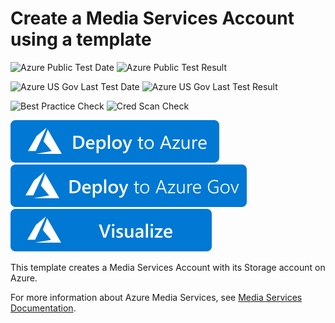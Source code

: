 # Create a Media Services Account using a template

![Azure Public Test Date](https://azurequickstartsservice.blob.core.windows.net/badges/101-media-services-create/PublicLastTestDate.svg)
![Azure Public Test Result](https://azurequickstartsservice.blob.core.windows.net/badges/101-media-services-create/PublicDeployment.svg)

![Azure US Gov Last Test Date](https://azurequickstartsservice.blob.core.windows.net/badges/101-media-services-create/FairfaxLastTestDate.svg)
![Azure US Gov Last Test Result](https://azurequickstartsservice.blob.core.windows.net/badges/101-media-services-create/FairfaxDeployment.svg)

![Best Practice Check](https://azurequickstartsservice.blob.core.windows.net/badges/101-media-services-create/BestPracticeResult.svg)
![Cred Scan Check](https://azurequickstartsservice.blob.core.windows.net/badges/101-media-services-create/CredScanResult.svg)

[![Deploy To Azure](https://raw.githubusercontent.com/Azure/azure-quickstart-templates/master/1-CONTRIBUTION-GUIDE/images/deploytoazure.svg?sanitize=true)]("https://portal.azure.com/#create/Microsoft.Template/uri/https%3A%2F%2Fraw.githubusercontent.com%2FAzure%2Fazure-quickstart-templates%2Fmaster%2F101-media-services-create%2Fazuredeploy.json")  [![Deploy To Azure US Gov](https://raw.githubusercontent.com/Azure/azure-quickstart-templates/master/1-CONTRIBUTION-GUIDE/images/deploytoazuregov.svg?sanitize=true)]("https://portal.azure.us/#create/Microsoft.Template/uri/https%3A%2F%2Fraw.githubusercontent.com%2FAzure%2Fazure-quickstart-templates%2Fmaster%2F101-media-services-create%2Fazuredeploy.json")  [![Visualize](https://raw.githubusercontent.com/Azure/azure-quickstart-templates/master/1-CONTRIBUTION-GUIDE/images/visualizebutton.svg?sanitize=true)]("http://armviz.io/#/?load=https%3A%2F%2Fraw.githubusercontent.com%2FAzure%2Fazure-quickstart-templates%2Fmaster%2F101-media-services-create%2Fazuredeploy.json")

This template creates a Media Services Account with its Storage account on Azure.

For more information about Azure Media Services, see [Media Services Documentation](https://docs.microsoft.com/en-us/azure/media-services/).
